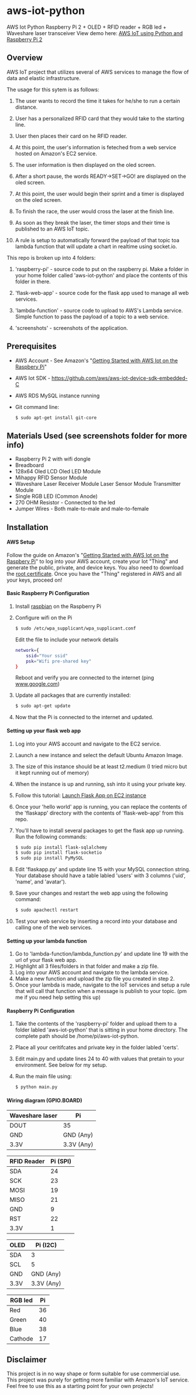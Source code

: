 # aws-iot-python
AWS Iot Python
Raspberry Pi 2 + OLED + RFID reader + RGB led + Waveshare laser transceiver
View demo here: [AWS IoT using Python and Raspberry Pi 2]

## Overview
AWS IoT project that utilizes several of AWS services to manage the flow of data and elastic infrastructure.

The usage for this sytem is as follows:
1. The user wants to record the time it takes for he/she to run a certain distance.

2. User has a personalized RFID card that they would take to the starting line.

3. User then places their card on he RFID reader.

4. At this point, the user's information is feteched from a web service hosted on Amazon's EC2 service.

5. The user information is then displayed on the oled screen.

6. After a short pause, the words READY->SET->GO! are displayed on the oled screen.

7. At this point, the user would begin their sprint and a timer is displayed on the oled screen.

8. To finish the race, the user would cross the laser at the finish line.

9. As soon as they break the laser, the timer stops and their time is published to an AWS IoT topic.

10. A rule is setup to automatically forward the payload of that topic toa lambda function that will update a chart in realtime using socket.io.

This repo is broken up into 4 folders:
1. 'raspberry-pi' - source code to put on the raspberry pi. Make a folder in your home folder called 'aws-iot-python' and place the contents of this folder in there.

2. 'flask-web-app' - source code for the flask app used to manage all web services.

3. 'lambda-function' - source code to upload to AWS's Lambda service. Simple function to pass the payload of a topic to a web service.

4. 'screenshots' - screenshots of the application.


## Prerequisites 
- AWS Account - See Amazon's "[Getting Started with AWS Iot on the Raspbery Pi]"
- AWS Iot SDK - https://github.com/aws/aws-iot-device-sdk-embedded-C
- AWS RDS MySQL instance running
- Git command line:
   
    ```sh
    $ sudo apt-get install git-core
    ```

## Materials Used (see screenshots folder for more info)
- Raspberry Pi 2 with wifi dongle
- Breadboard
- 128x64 Oled LCD Oled LED Module
- Mihappy RFID Sensor Module
- Waveshare Laser Receiver Module Laser Sensor Module Transmitter Module
- Single RGB LED (Common Anode)
- 270 OHM Resistor - Connected to the led
- Jumper Wires - Both male-to-male and male-to-female

## Installation

#### AWS Setup
Follow the guide on Amazon's "[Getting Started with AWS Iot on the Raspbery Pi]" to log into your AWS account, create your Iot "Thing" and generate the public, private, and device keys. You also need to download the [root certificate]. Once you have the "Thing" registered in AWS and all your keys, proceed on!

#### Basic Raspberry Pi Configuration
1. Install [raspbian] on the Raspberry Pi
2. Configure wifi on the Pi
    
    ```sh
    $ sudo /etc/wpa_supplicant/wpa_supplicant.conf 
    ```
    Edit the file to include your network details
    
    ```sh
    network={
        ssid="Your ssid"
        psk="Wifi pre-shared key"
    }
    ```
    Reboot and verify you are connected to the internet (ping www.google.com)
3. Update all packages that are currently installed:
    
    ```sh
    $ sudo apt-get update
    ```
4. Now that the Pi is connected to the internet and updated.

#### Setting up your flask web app
1. Log into your AWS account and navigate to the EC2 service.
2. Launch a new instance and select the default Ubuntu Amazon Image.
3. The size of this instance should be at least t2.medium (I tried micro but it kept running out of memory)
4. When the instance is up and running, ssh into it using your private key.
5. Follow this tutorial: [Launch Flask App on EC2 instance]
6. Once your 'hello world' app is running, you can replace the contents of the 'flaskapp' directory with the contents
of 'flask-web-app' from this repo.
7. You'll have to install several packages to get the flask app up running. Run the following commands:
    
    ```sh
    $ sudo pip install flask-sqlalchemy
    $ sudo pip install flask-socketio
    $ sudo pip install PyMySQL
    ```

8. Edit 'flaskapp.py' and update line 15 with your MySQL connection string. Your database should have a table labled 'users' with 3 columns ('uid', 'name', and 'avatar').
9. Save your changes and restart the web app using the following command:

    ```sh
    $ sudo apachectl restart 
    ```

10. Test your web service by inserting a record into your database and calling one of the web services.


#### Setting up your lambda function
1. Go to 'lambda-function/lambda_function.py' and update line 19 with the url of your flask web app.
2. Highlight all 3 files/folders in that folder and make a zip file.
3. Log into your AWS account and navigate to the lambda service.
4. Make a new function and upload the zip file you created in step 2.
5. Once your lambda is made, navigate to the IoT services and setup a rule that will call that function when a message
is publish to your topic. (pm me if you need help setting this up)

#### Raspberry Pi Configuration
1. Take the contents of the 'raspberry-pi' folder and upload them to a folder labled 'aws-iot-python' that is sitting in your home directory. The complete path should be /home/pi/aws-iot-python.
2. Place all your ceritifcates and private key in the folder labled 'certs'.
3. Edit main.py and update lines 24 to 40 with values that pretain to your environment. See below for my setup.
4. Run the main file using:

    ```sh
    $ python main.py
    ```

#### Wiring diagram (GPIO.BOARD)

| Waveshare laser |      Pi     |
| --------------- | ----------- | 
| DOUT            |      35     |     
| GND             |  GND (Any)  |
| 3.3V            |  3.3V (Any) |

| RFID Reader | Pi (SPI) |
| ----------- | -------- |
| SDA         |    24    |
| SCK         |    23    |
| MOSI        |    19    |
| MISO        |    21    |
| GND         |    9     |
| RST         |    22    |
| 3.3V        |    1     |

| OLED |    Pi (I2C)   |
| ---- | ------------- | 
| SDA  |      3        |
| SCL  |      5        |
| GND  |    GND (Any)  |
| 3.3V |   3.3V (Any)  |

| RGB led | Pi |
| ------- | -- |
| Red     | 36 |
| Green   | 40 |
| Blue    | 38 |
| Cathode | 17 |

## Disclaimer
This project is in no way shape or form suitable for use commercial use. This project was purely for getting more familiar with Amazon's IoT service. Feel free to use this as a starting point for your own projects!

[AWS IoT using Python and Raspberry Pi 2]: https://youtu.be/GUXpuYni6zk
[Launch Flask App on EC2 instance]: <http://www.datasciencebytes.com/bytes/2015/02/24/running-a-flask-app-on-aws-ec2/>
[Getting Started with AWS Iot on the Raspbery Pi]: <http://docs.aws.amazon.com/iot/latest/developerguide/iot-device-sdk-c.html>
[raspbian]:<https://www.raspberrypi.org/downloads/raspbian/>
[root certificate]:<https://www.symantec.com/content/en/us/enterprise/verisign/roots/VeriSign-Class%203-Public-Primary-Certification-Authority-G5.pem>
